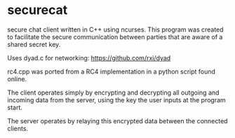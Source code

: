 securecat
=========

secure chat client written in C++ using ncurses.
This program was created to facilitate the secure communication between parties that are aware of a shared secret key.

Uses dyad.c for networking: https://github.com/rxi/dyad

rc4.cpp was ported from a RC4 implementation in a python script found online.

The client operates simply by encrypting and decrypting all outgoing and incoming data from the server, using the key the user inputs at the program start.

The server operates by relaying this encrypted data between the connected clients.
